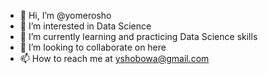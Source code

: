 - 👋 Hi, I’m @yomerosho
- 👀 I’m interested in Data Science
- 🌱 I’m currently learning and practicing Data Science skills
- 💞️ I’m looking to collaborate on here
- 📫 How to reach me at yshobowa@gmail.com

<!---
yomerosho/yomerosho is a ✨ special ✨ repository because its `README.md` (this file) appears on your GitHub profile.
You can click the Preview link to take a look at your changes.
--->
